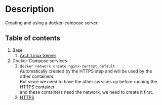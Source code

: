 # Description
Creating and using a docker-compose server

## Table of contents
1. Base
    1. [Arch Linux Server](base-arch-linux/README.md)
1. Docker-Compose services
    1. `docker network create nginx-certbot_default`  
        Automatically created by the HTTPS step and will be used by the other containers.  
        But since we need to have the other services up before running the HTTPS container  
        and these containers need the network, we need to create it first.
    1. [HTTPS](https/README.md)
